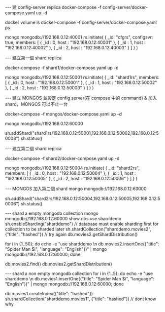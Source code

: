--- 建 config-server replica
docker-compose -f config-server/docker-compose.yaml up -d

docker volume ls
docker-compose -f config-server/docker-compose.yaml ps

mongo mongodb://192.168.0.12:40001
rs.initiate(
  {
    _id: "cfgrs",
    configsvr: true,
    members: [
      { _id : 0, host : "192.168.0.12:40001" },
      { _id : 1, host : "192.168.0.12:40002" },
      { _id : 2, host : "192.168.0.12:40003" }
    ]
  }
)

--- 建立第一個 shard replica

docker-compose -f shard1/docker-compose.yaml up -d

mongo mongodb://192.168.0.12:50001
rs.initiate(
  {
    _id: "shard1rs",
    members: [
      { _id : 0, host : "192.168.0.12:50001" },
      { _id : 1, host : "192.168.0.12:50002" },
      { _id : 2, host : "192.168.0.12:50003" }
    ]
  }
)

--- 建立 MONGOS 並設定 config server(在 compose 中的 command) & 加入 shard，MONGOS 可以不止一台

docker-compose -f mongos/docker-compose.yaml up -d

mongo mongodb://192.168.0.12:60000

sh.addShard("shard1rs/192.168.0.12:50001,192.168.0.12:50002,192.168.0.12:50003")
sh.status()

--- 建立第二個 shard replica

docker-compose -f shard2/docker-compose.yaml up -d

mongo mongodb://192.168.0.12:50004
rs.initiate(
  {
    _id: "shard2rs",
    members: [
      { _id : 0, host : "192.168.0.12:50004" },
      { _id : 1, host : "192.168.0.12:50005" },
      { _id : 2, host : "192.168.0.12:50006" }
    ]
  }
)

--- MONGOS 加入第二個 shard
mongo mongodb://192.168.0.12:60000

sh.addShard("shard2rs/192.168.0.12:50004,192.168.0.12:50005,192.168.0.12:50006")
sh.status()

--- shard a empty mongodb collection
mongo mongodb://192.168.0.12:60000
show dbs
use sharddemo
sh.enableSharding("sharddemo") // database must enable sharding first for collection to be sharded later
sh.shardCollection("sharddemo.movies2", {"title": "hashed"}) // try again
db.movies2.getShardDistribution()

for i in {1..50}; do echo -e "use sharddemo \n db.movies2.insertOne({\"title\": \"Spider Man $i\", \"language\": \"English\"})" | mongo mongodb://192.168.0.12:60000; done

db.movies2.find()
db.movies2.getShardDistribution()

--- shard a non empty mongodb collection
for i in {1..5}; do echo -e "use sharddemo \n db.movies1.insertOne({\"title\": \"Spider Man $i\", \"language\": \"English\"})" | mongo mongodb://192.168.0.12:60000; done

db.movies1.createIndex({"title": "hashed"})
sh.shardCollection("sharddemo.movies1", {"title": "hashed"}) // dont know why
